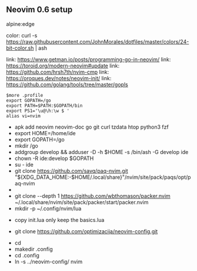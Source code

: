 ## Neovim 0.6 setup

alpine:edge

color: curl -s https://raw.githubusercontent.com/JohnMorales/dotfiles/master/colors/24-bit-color.sh | ash

link: https://www.getman.io/posts/programming-go-in-neovim/
link: https://toroid.org/modern-neovim#update
link: https://github.com/hrsh7th/nvim-cmp
link: https://oroques.dev/notes/neovim-init/
link: https://github.com/golang/tools/tree/master/gopls

```
$more .profile 
export GOPATH=/go
export PATH=$PATH:$GOPATH/bin
export PS1='\u@\h:\w $ '
alias vi=nvim
```

- apk add neovim neovim-doc go git curl tzdata htop python3 fzf
- export HOME=/home/ide
- export GOPATH=/go
- mkdir /go
- addgroup develop && adduser -D -h $HOME -s /bin/ash -G develop ide
- chown -R ide:develop $GOPATH
- su - ide
- git clone https://github.com/savq/paq-nvim.git \
    "${XDG_DATA_HOME:-$HOME/.local/share}"/nvim/site/pack/paqs/opt/paq-nvim
- 
- git clone --depth 1 https://github.com/wbthomason/packer.nvim ~/.local/share/nvim/site/pack/packer/start/packer.nvim
- mkdir -p ~/.config/nvim/lua

* copy init.lua only keep the basics.lua

* git clone https://github.com/optimizacija/neovim-config.git
- cd
- makedir .config
- cd .config
- ln -s ../neovim-config/ nvim

